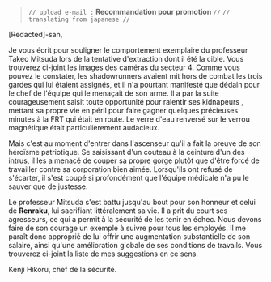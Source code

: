 ﻿> `// upload e-mail :` **Recommandation pour promotion** `//`
> `// translating from japanese //`

[Redacted]-san,

Je vous écrit pour souligner le comportement exemplaire du professeur Takeo Mitsuda lors de la tentative d'extraction dont il été la cible. Vous trouverez ci-joint les images des caméras du secteur 4. Comme vous pouvez le constater, les shadowrunners avaient mit hors de combat les trois gardes qui lui étaient assignés, et il n'a pourtant manifesté que dédain pour le chef de l'équipe qui le menaçait de son arme. Il a par la suite courageusement saisit toute opportunité pour ralentir ses kidnapeurs , mettant sa propre vie en péril pour faire gagner quelques précieuses minutes à la FRT qui était en route. Le verre d'eau renversé sur le verrou magnétique était particulièrement audacieux.

Mais c'est au moment d'entrer dans l'ascenseur qu'il a fait la preuve de son héroïsme patriotique. Se saisissant d'un couteau à la ceinture d'un des intrus, il les a menacé de couper sa propre gorge plutôt que d'être forcé de travailler contre sa corporation bien aimée. Lorsqu'ils ont refusé de s'écarter, il s'est coupé si profondément que l'équipe médicale n'a pu le sauver que de justesse.

Le professeur Mitsuda s'est battu jusqu'au bout pour son honneur et celui de **Renraku**, lui sacrifiant littéralement sa vie. Il a prit du court ses agresseurs, ce qui a permit à la sécurité de les tenir en échec. Nous devons faire de son courage un exemple à suivre pour tous les employés. Il me paraît donc approprié de lui offrir une augmentation substantielle de son salaire, ainsi qu'une amélioration globale de ses conditions de travails. Vous trouverez ci-joint la liste de mes suggestions en ce sens.

Kenji Hikoru, chef de la sécurité.
